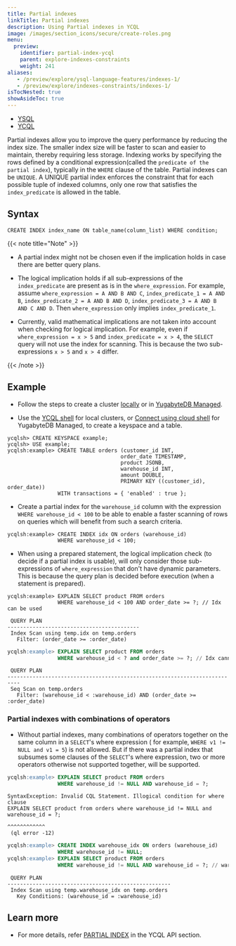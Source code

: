 ```yaml
---
title: Partial indexes
linkTitle: Partial indexes
description: Using Partial indexes in YCQL
image: /images/section_icons/secure/create-roles.png
menu:
  preview:
    identifier: partial-index-ycql
    parent: explore-indexes-constraints
    weight: 241
aliases:
   - /preview/explore/ysql-language-features/indexes-1/
   - /preview/explore/indexes-constraints/indexes-1/
isTocNested: true
showAsideToc: true
---
```


<ul class="nav nav-tabs-alt nav-tabs-yb">
  <li >
    <a href="../partial-index-ysql/" class="nav-link">
      <i class="icon-postgres" aria-hidden="true"></i>
      YSQL
    </a>
  </li>

  <li >
    <a href="../partial-index-ycql/" class="nav-link active">
      <i class="icon-cassandra" aria-hidden="true"></i>
      YCQL
    </a>
  </li>
</ul>

Partial indexes allow you to improve the query performance by reducing the index size. The smaller index size will be faster to scan and easier to maintain, thereby requiring less storage.
Indexing works by specifying the rows defined by a conditional expression(called the `predicate of the partial index`), typically in the `WHERE` clause of the table.
Partial indexes can be `UNIQUE`. A UNIQUE partial index enforces the constraint that for each possible tuple of indexed columns, only one row that satisfies the `index_predicate` is allowed in the table.

## Syntax

```ysql
CREATE INDEX index_name ON table_name(column_list) WHERE condition;
```

{{< note title="Note" >}}

- A partial index might not be chosen even if the implication holds in case there are better query plans.
- The logical implication holds if all sub-expressions of the `index_predicate` are present as is in the `where_expression`. For example, assume `where_expression = A AND B AND C`, `index_predicate_1 = A AND B`, `index_predicate_2 = A AND B AND D`, `index_predicate_3 = A AND B AND C AND D`. Then `where_expression` only implies `index_predicate_1`.

- Currently, valid mathematical implications are not taken into account when checking for logical implication. For example, even if `where_expression = x > 5` and `index_predicate = x > 4`, the `SELECT` query will not use the index for scanning. This is because the two sub-expressions `x > 5` and `x > 4` differ.

{{< /note >}}

## Example

- Follow the steps to create a cluster [locally](/preview/quick-start/) or in [YugabyteDB Managed](/preview/yugabyte-cloud/cloud-connect/).

- Use the [YCQL shell](/preview/admin/ycqlsh/) for local clusters, or [Connect using cloud shell](/preview/yugabyte-cloud/cloud-connect/connect-cloud-shell/) for YugabyteDB Managed, to create a keyspace and a table.

```cql
ycqlsh> CREATE KEYSPACE example;
ycqlsh> USE example;
ycqlsh:example> CREATE TABLE orders (customer_id INT,
                                    order_date TIMESTAMP,
                                    product JSONB,
                                    warehouse_id INT,
                                    amount DOUBLE,
                                    PRIMARY KEY ((customer_id), order_date))
                WITH transactions = { 'enabled' : true };
```

- Create a partial index for the `warehouse_id` column with the expression `WHERE warehouse_id < 100` to be able to enable a faster scanning of rows on queries which will benefit from such a search criteria.

```cql
ycqlsh:example> CREATE INDEX idx ON orders (warehouse_id)
                WHERE warehouse_id < 100;
```

- When using a prepared statement, the logical implication check (to decide if a partial index is usable), will only consider those sub-expressions of `where_expression` that don't have dynamic parameters. This is because the query plan is decided before execution (when a statement is prepared).

```cql
ycqlsh:example> EXPLAIN SELECT product FROM orders
                WHERE warehouse_id < 100 AND order_date >= ?; // Idx can be used
```

```output
 QUERY PLAN
------------------------------------------
 Index Scan using temp.idx on temp.orders
   Filter: (order_date >= :order_date)

```

```sql
ycqlsh:example> EXPLAIN SELECT product FROM orders
                WHERE warehouse_id < ? and order_date >= ?; // Idx cannot be used
```

```output
 QUERY PLAN
--------------------------------------------------------------------------
 Seq Scan on temp.orders
   Filter: (warehouse_id < :warehouse_id) AND (order_date >= :order_date)
```

### Partial indexes with combinations of operators

- Without partial indexes, many combinations of operators together on the same column in a `SELECT`'s where expression ( for example, `WHERE v1 != NULL and v1 = 5`) is not allowed. But if there was a partial index that subsumes some clauses of the `SELECT`'s where expression, two or more operators otherwise not supported together, will be supported.

```sql
ycqlsh:example> EXPLAIN SELECT product FROM orders
                WHERE warehouse_id != NULL AND warehouse_id = ?;
```

```output
SyntaxException: Invalid CQL Statement. Illogical condition for where clause
EXPLAIN SELECT product from orders where warehouse_id != NULL and warehouse_id = ?;
                                                                  ^^^^^^^^^^^^
 (ql error -12)
```

```sql
ycqlsh:example> CREATE INDEX warehouse_idx ON orders (warehouse_id)
                WHERE warehouse_id != NULL;
ycqlsh:example> EXPLAIN SELECT product FROM orders
                WHERE warehouse_id != NULL AND warehouse_id = ?; // warehouse_idx can be used
```

```output
 QUERY PLAN
----------------------------------------------------
 Index Scan using temp.warehouse_idx on temp.orders
   Key Conditions: (warehouse_id = :warehouse_id)
```

## Learn more

- For more details, refer [PARTIAL INDEX](/preview/api/ycql/ddl_create_index/#partial-index) in the YCQL API section.
